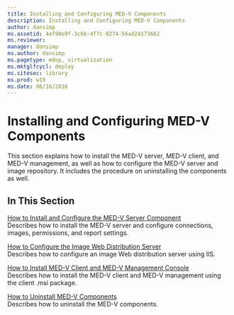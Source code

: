 ```yaml
---
title: Installing and Configuring MED-V Components
description: Installing and Configuring MED-V Components
author: dansimp
ms.assetid: 4af90e9f-3c6b-4f7c-8274-56ad24173662
ms.reviewer: 
manager: dansimp
ms.author: dansimp
ms.pagetype: mdop, virtualization
ms.mktglfcycl: deploy
ms.sitesec: library
ms.prod: w10
ms.date: 06/16/2016
---
```



# Installing and Configuring MED-V Components


This section explains how to install the MED-V server, MED-V client, and MED-V management, as well as how to configure the MED-V server and image repository. It includes the procedure on uninstalling the components as well.

## In This Section


<a href="" id="how-to-install-and-configure-the-med-v-server-component"></a>[How to Install and Configure the MED-V Server Component](how-to-install-and-configure-the-med-v-server-component.md)  
Describes how to install the MED-V server and configure connections, images, permissions, and report settings.

<a href="" id="how-to-configure-the-image-web-distribution-server"></a>[How to Configure the Image Web Distribution Server](how-to-configure-the-image-web-distribution-server.md)  
Describes how to configure an image Web distribution server using IIS.

<a href="" id="how-to-install-med-v-client-and-med-v-management-console"></a>[How to Install MED-V Client and MED-V Management Console](how-to-install-med-v-client-and-med-v-management-console.md)  
Describes how to install the MED-V client and MED-V management using the client .msi package.

<a href="" id="how-to-uninstall-med-v-components"></a>[How to Uninstall MED-V Components](how-to-uninstall-med-v-componentsmedvv2.md)  
Describes how to uninstall the MED-V components.

 

 





